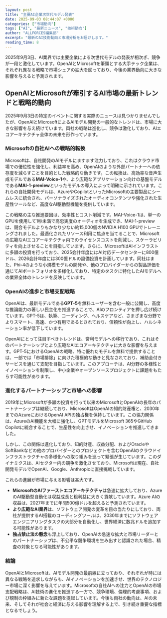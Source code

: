 ```yaml
---
layout: post
title: "主要AI企業次世代モデル発表"
date: 2025-09-03 08:44:07 +0000
categories: ["市場動向"]
tags: ["AI", "最新ニュース", "技術動向"]
author: "ALLFORCES編集部"
excerpt: "最新のAI技術動向と市場分析をお届けします。"
reading_time: 8
---
```

2025年9月3日、AI業界では主要企業による次世代モデルの発表が相次ぎ、競争が一段と激化しています。OpenAIとMicrosoftを筆頭とする大手テック企業は、それぞれ異なる戦略で市場シェアの拡大を図っており、今後の業界動向に大きな影響を与えると予測されます。

## OpenAIとMicrosoftが牽引するAI市場の最新トレンドと戦略的動向

2025年9月3日の特定のイベントに関する実際のニュースは見つかりませんでしたが、OpenAIとMicrosoftによるAIモデル開発の一般的なトレンドは、市場に大きな影響を与え続けています。両社の戦略は進化し、競争は激化しており、AIエコアーキテクチャ全体の未来を形作っています。

### Microsoftの自社AIへの戦略的転換

Microsoftは、自社開発のAIモデルにますます注力しており、これはクラウド市場での優位性を強化し、利益率を高め、OpenAIのような外部パートナーへの依存度を減らすことを目的とした戦略的な動きです。この転換は、高効率な音声生成モデルである**MAI-Voice-1**や、より広範なアプリケーション向けの基盤モデルである**MAI-1-preview**といったモデルの導入によって明確に示されています。これらの自社開発モデルは、AzureやCopilotといったMicrosoftの主要製品にシームレスに統合され、パーソナライズされたオーディオコンテンツや強化された生産性ツールなど、高度なAI駆動型機能を提供しています。

この戦略の主な推進要因は、効率性とコスト削減です。MAI-Voice-1は、単一のGPUを使用して1秒未満で高忠実度のオーディオを生成でき、MAI-1-previewは、競合モデルよりもかなり少ない約15,000個のNVIDIA H100 GPUでトレーニングされました。最適化されたリソース利用に焦点を当てることで、Microsoftの広範なAIエコアーキテクチャ内でのライセンスコストを削減し、スケーラビリティを向上させることを目指しています。さらに、MicrosoftはAIインフラストに多額の投資を行っており、2025会計年度にはAI対応データセンターに800億ドル、2026会計年度には300億ドルの設備投資を計画しています。同社はまた、Phi-4のような小規模モデルの開発や、他のプロバイダーからの製品評価を通じてAIポートフォリオを多様化しており、特定のタスクに特化したAIモデルへの業界全体のトレンドを反映しています。

### OpenAIの進歩と市場支配戦略

OpenAIは、最新モデルである**GPT-5**を無料ユーザーを含む一般に公開し、高度な推論能力の著しい民主化を推進することで、AIのフロンティアを押し広げ続けています。GPT-5は、執筆、コーディング、ヘルスケアなど、さまざまな分野でよりスマート、高速、かつ有用であるとされており、信頼性が向上し、ハルシネーション率が低下しています。

OpenAIにとって注目すべきトレンドは、営利モデルへの移行であり、これはそのパートナーシップとより広範なAIエコアーキテクチャに大きな影響を与えます。GPT-5におけるOpenAIの戦略、特に優れたモデルを無料で提供することは、一部では「市場排除」に向けた積極的な動きと見なされており、補助金付きサービスを通じて支配を目指しています。このアプローチは、AI分野の多様性とイノベーションを制限し、中小企業やオープンソースプロジェクトに課題をもたらす可能性があります。

### 進化するパートナーシップと市場への影響

2019年にMicrosoftが多額の投資を行って以来のMicrosoftとOpenAIの長年のパートナーシップは継続しており、MicrosoftはOpenAIの知的財産権と、2030年までのAzureにおけるOpenAI APIの独占権を保持しています。この協力関係は、AzureのAI機能を大幅に強化し、GPTモデルをMicrosoft 365やGitHub Copilotに統合することで、生産性を向上させ、イノベーションを推進してきました。

しかし、この関係は進化しており、知的財産、収益分配、およびOracleやSoftBankなどの他のプロバイダーとのプロジェクトを含むOpenAIのクラウドインフラストラクチャの多様化への取り組みを巡って緊張が生じています。このダイナミクスは、AIセクター内の競争を激化させており、Microsoftは現在、自社開発モデルでOpenAI、Google、Anthropicに直接挑戦しています。

これらの進展が市場に与える影響は甚大です。

*   **MicrosoftのAIファーストエコアーキテクチャ**は急速に拡大しており、AzureのAI駆動型自動化は収益成長と粗利益に大きく貢献しています。Azure AIの収益は、2027年までに年間500億ドルを超えると予測されています。
*   **より広範なAI業界**は、ソフトウェア開発の変革を目の当たりにしており、両社が提供するAI搭載のコーディングツールは、2030年までにソフトウェアエンジニアリングタスクの大部分を自動化し、世界経済に数兆ドルを追加する可能性があります。
*   **独占禁止法の懸念**も浮上しており、OpenAIの急速な拡大と市場リーダーとのパートナーシップは、不公平な競争環境を生み出すと認識された場合、精査の対象となる可能性があります。

### 結論

OpenAIとMicrosoftは、AIモデル開発の最前線に立っており、それぞれが時には異なる戦略を追求しながらも、AIイノベーションを加速させ、世界のテクノロジー市場に深く影響を与えています。Microsoftの自社AIへの注力とOpenAIの市場支配戦略は、AI技術の進化を推進する一方で、競争環境、倫理的考慮事項、および規制の枠組みに新たな課題を提起しています。今後も両社の動向は、AIの未来、そしてそれが社会と経済に与える影響を理解する上で、引き続き重要な指標となるでしょう。
